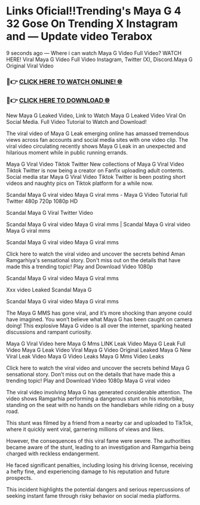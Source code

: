 # Links Oficial!!Trending's Maya G 4 32 Gose On Trending X Instagram and — Update video Terabox

9 seconds ago — Where i can watch Maya G Video Full Video? WATCH HERE! Viral Maya G Video Full Video Instagram, Twitter (X), Discord.Maya G Original Viral Video

### 🔴👉 [CLICK HERE TO WATCH ONLINE! 🌐](https://nioki.today/viral-leaked-video-watch-free-online/)

### 🔴👉 [CLICK HERE TO DOWNLOAD 🌐](https://nioki.today/viral-leaked-video-watch-free-online/)

New Maya G Leaked Video, Link to Watch Maya G Leaked Video Viral On Social Media. Full Video Tutorial to Watch and Download!

The viral video of Maya G Leak emerging online has amassed tremendous views across fan accounts and social media sites with one video clip. The viral video circulating recently shows Maya G Leak in an unexpected and hilarious moment while in public running errands.

Maya G Viral Video Tiktok Twitter New collections of Maya G Viral Video Tiktok Twitter is now being a creator on Fanfix uploading adult contents. Social media star Maya G Viral Video Tiktok Twitter is been posting short videos and naughty pics on Tiktok platform for a while now.

Scandal Maya G viral video Maya G viral mms - Maya G Video Tutorial full Twitter 480p 720p 1080p HD

Scandal Maya G Viral Twitter Video

Scandal Maya G viral video Maya G viral mms | Scandal Maya G viral video Maya G viral mms

Scandal Maya G viral video Maya G viral mms

Click here to watch the viral video and uncover the secrets behind Aman Ramgarhiya's sensational story. Don't miss out on the details that have made this a trending topic! Play and Download Video 1080p

Scandal Maya G viral video Maya G viral mms

Xxx video Leaked Scandal Maya G

Scandal Maya G viral video Maya G viral mms

The Maya G MMS has gone viral, and it’s more shocking than anyone could have imagined. You won’t believe what Maya G has been caught on camera doing! This explosive Maya G video is all over the internet, sparking heated discussions and rampant curiosity.

Maya G Viral Video here Maya G Mms LINK Leak Video Maya G Leak Full Video Maya G Leak Video Viral Maya G Video Original Leaked Maya G New Viral Leak Video Maya G Video Leaks Maya G Mms Video Leaks

Click here to watch the viral video and uncover the secrets behind Maya G sensational story. Don’t miss out on the details that have made this a trending topic! Play and Download Video 1080p Maya G viral video

The viral video involving Maya G has generated considerable attention. The video shows Ramgarhia performing a dangerous stunt on his motorbike, standing on the seat with no hands on the handlebars while riding on a busy road.

This stunt was filmed by a friend from a nearby car and uploaded to TikTok, where it quickly went viral, garnering millions of views and likes.

However, the consequences of this viral fame were severe. The authorities became aware of the stunt, leading to an investigation and Ramgarhia being charged with reckless endangerment.

He faced significant penalties, including losing his driving license, receiving a hefty fine, and experiencing damage to his reputation and future prospects.

This incident highlights the potential dangers and serious repercussions of seeking instant fame through risky behavior on social media platforms.
